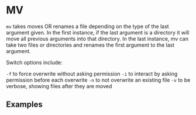 MV
==

`mv` takes moves OR renames a file depending on the type of the last argument given.
In the first instance, if the last argument is a directory it will move all previous arguments into that directory.
In the last instance, mv can take two files or directories and renames the first argument to the last argument.

Switch options include:

`-f` to force overwrite without asking permission
`-i` to interact by asking permission before each overwrite
`-n` to not overwrite an existing file
`-v` to be verbose, showing files after they are moved

Examples
--------
